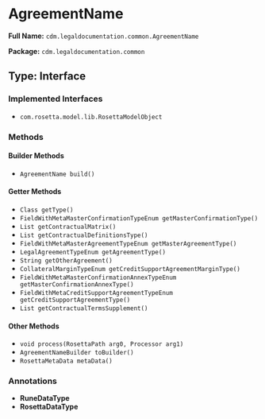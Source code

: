 # AgreementName

**Full Name:** `cdm.legaldocumentation.common.AgreementName`

**Package:** `cdm.legaldocumentation.common`

## Type: Interface

### Implemented Interfaces

- `com.rosetta.model.lib.RosettaModelObject`

### Methods

#### Builder Methods

- `AgreementName build()`

#### Getter Methods

- `Class getType()`
- `FieldWithMetaMasterConfirmationTypeEnum getMasterConfirmationType()`
- `List getContractualMatrix()`
- `List getContractualDefinitionsType()`
- `FieldWithMetaMasterAgreementTypeEnum getMasterAgreementType()`
- `LegalAgreementTypeEnum getAgreementType()`
- `String getOtherAgreement()`
- `CollateralMarginTypeEnum getCreditSupportAgreementMarginType()`
- `FieldWithMetaMasterConfirmationAnnexTypeEnum getMasterConfirmationAnnexType()`
- `FieldWithMetaCreditSupportAgreementTypeEnum getCreditSupportAgreementType()`
- `List getContractualTermsSupplement()`

#### Other Methods

- `void process(RosettaPath arg0, Processor arg1)`
- `AgreementNameBuilder toBuilder()`
- `RosettaMetaData metaData()`

### Annotations

- **RuneDataType**
- **RosettaDataType**

